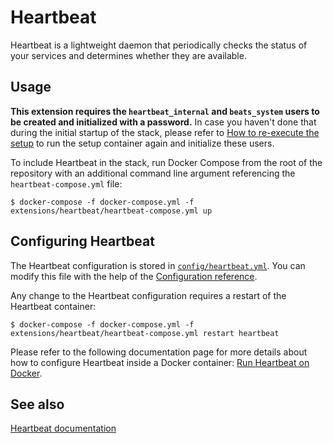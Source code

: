 # Heartbeat

Heartbeat is a lightweight daemon that periodically checks the status of your services and determines whether they are
available.

## Usage

**This extension requires the `heartbeat_internal` and `beats_system` users to be created and initialized with a
password.** In case you haven't done that during the initial startup of the stack, please refer to [How to re-execute
the setup][setup] to run the setup container again and initialize these users.

To include Heartbeat in the stack, run Docker Compose from the root of the repository with an additional command line
argument referencing the `heartbeat-compose.yml` file:

```console
$ docker-compose -f docker-compose.yml -f extensions/heartbeat/heartbeat-compose.yml up
```

## Configuring Heartbeat

The Heartbeat configuration is stored in [`config/heartbeat.yml`](./config/heartbeat.yml). You can modify this file
with the help of the [Configuration reference][heartbeat-config].

Any change to the Heartbeat configuration requires a restart of the Heartbeat container:

```console
$ docker-compose -f docker-compose.yml -f extensions/heartbeat/heartbeat-compose.yml restart heartbeat
```

Please refer to the following documentation page for more details about how to configure Heartbeat inside a
Docker container: [Run Heartbeat on Docker][heartbeat-docker].

## See also

[Heartbeat documentation][heartbeat-doc]

[heartbeat-config]: https://www.elastic.co/guide/en/beats/heartbeat/current/heartbeat-reference-yml.html
[heartbeat-docker]: https://www.elastic.co/guide/en/beats/heartbeat/current/running-on-docker.html
[heartbeat-doc]: https://www.elastic.co/guide/en/beats/heartbeat/current/index.html

[setup]: ../../README.md#how-to-re-execute-the-setup
